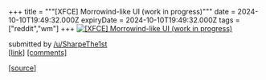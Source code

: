 +++
title = """[XFCE] Morrowind-like UI (work in progress)"""
date = 2024-10-10T19:49:32.000Z
expiryDate = 2024-10-10T19:49:32.000Z
tags = ["reddit","wm"]
+++
[![[XFCE] Morrowind-like UI (work in progress)](https://b.thumbs.redditmedia.com/vi93Wgwm_rXjVwfOBcjezcgguRVHV6vL-oQosFktMeE.jpg "[XFCE] Morrowind-like UI (work in progress)")](https://www.reddit.com/r/unixporn/comments/1g0rgrq/xfce_morrowindlike_ui_work_in_progress/)

submitted by [/u/SharpeThe1st](https://www.reddit.com/user/SharpeThe1st)  
[\[link\]](https://www.reddit.com/gallery/1g0rgrq) [\[comments\]](https://www.reddit.com/r/unixporn/comments/1g0rgrq/xfce_morrowindlike_ui_work_in_progress/)

[[source]](https://www.reddit.com/r/unixporn/comments/1g0rgrq/xfce_morrowindlike_ui_work_in_progress/)
